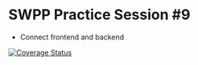 # SWPP Practice Session #9
- Connect frontend and backend

[![Coverage Status](https://coveralls.io/repos/github/kdh0102/swpp2021-integration-practice/badge.svg?branch=main)](https://coveralls.io/github/kdh0102/swpp2021-integration-practice?branch=main)

